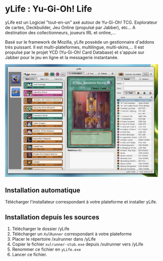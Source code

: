 yLife : Yu-Gi-Oh! Life
======================

yLife est un Logiciel "tout-en-un" axé autour de Yu-Gi-Oh! TCG.
Explorateur de cartes, Deckbuilder, Jeu Online (propulsé par Jabber), etc...
A destination des collectionneurs, joueurs IRL et online,...

Basé sur le framework de Mozilla, yLife possède un gestionnaire d'addons très puissant.
Il est multi-plateformes, multilingue, multi-skins,...
Il est propulsé par le projet YCD (Yu-Gi-Oh! Card Database) et s'appuie sur Jabber pour le jeu en ligne et la messagerie instantanée.

[![yLife 2.0.0 Preview](https://github.com/rrigaud/yLife/blob/master/yLife-2.0.0-preview.jpg)](https://github.com/rrigaud/yLife)

Installation automatique
------------------------

Télécharger l'installateur correspondant à votre plateforme et installer yLife.


Installation depuis les sources
-------------------------------

1. Télécharger le dossier /yLife
2. Télécharger un `XulRunner` correspondant à votre plateforme
3. Placer le répertoire /xulrunner dans /yLife
4. Copier le fichier `xulrunner-stub.exe` depuis /xulrunner vers /yLife
5. Renommer ce fichier en `yLife.exe`
6. Lancer ce fichier.
